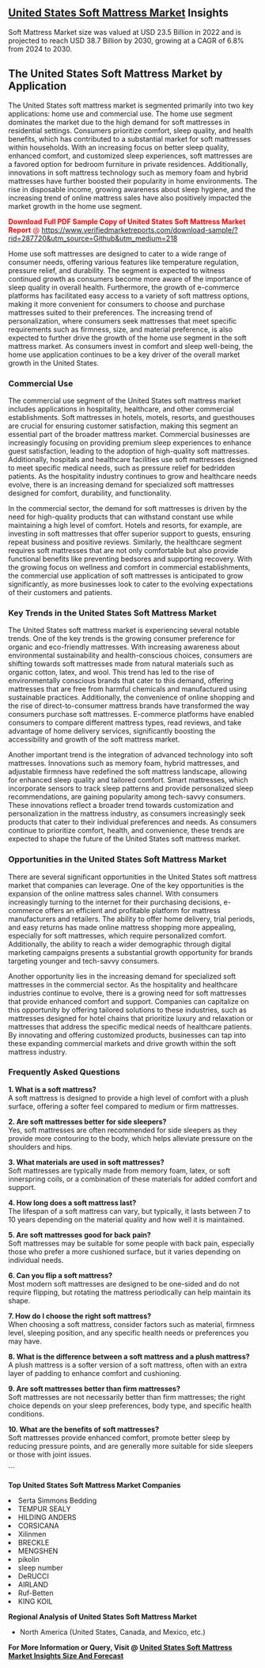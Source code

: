 <h2><a href="https://www.verifiedmarketreports.com/download-sample/?rid=287720&amp;utm_source=Github&amp;utm_medium=218" target="_blank">United States Soft Mattress Market</a> Insights</h2><p>Soft Mattress Market size was valued at USD 23.5 Billion in 2022 and is projected to reach USD 38.7 Billion by 2030, growing at a CAGR of 6.8% from 2024 to 2030.</p><p> <h2>The United States Soft Mattress Market by Application</h2> <p>The United States soft mattress market is segmented primarily into two key applications: home use and commercial use. The home use segment dominates the market due to the high demand for soft mattresses in residential settings. Consumers prioritize comfort, sleep quality, and health benefits, which has contributed to a substantial market for soft mattresses within households. With an increasing focus on better sleep quality, enhanced comfort, and customized sleep experiences, soft mattresses are a favored option for bedroom furniture in private residences. Additionally, innovations in soft mattress technology such as memory foam and hybrid mattresses have further boosted their popularity in home environments. The rise in disposable income, growing awareness about sleep hygiene, and the increasing trend of online mattress sales have also positively impacted the market growth in the home use segment. <p><p><span class=""><span style="color: #ff0000;"><strong>Download Full PDF Sample Copy of United States Soft Mattress Market Report</strong> @ </span><a href="https://www.verifiedmarketreports.com/download-sample/?rid=287720&amp;utm_source=Github&amp;utm_medium=218" target="_blank">https://www.verifiedmarketreports.com/download-sample/?rid=287720&amp;utm_source=Github&amp;utm_medium=218</a></span></p></p> <p>Home use soft mattresses are designed to cater to a wide range of consumer needs, offering various features like temperature regulation, pressure relief, and durability. The segment is expected to witness continued growth as consumers become more aware of the importance of sleep quality in overall health. Furthermore, the growth of e-commerce platforms has facilitated easy access to a variety of soft mattress options, making it more convenient for consumers to choose and purchase mattresses suited to their preferences. The increasing trend of personalization, where consumers seek mattresses that meet specific requirements such as firmness, size, and material preference, is also expected to further drive the growth of the home use segment in the soft mattress market. As consumers invest in comfort and sleep well-being, the home use application continues to be a key driver of the overall market growth in the United States. <h3>Commercial Use</h3> <p>The commercial use segment of the United States soft mattress market includes applications in hospitality, healthcare, and other commercial establishments. Soft mattresses in hotels, motels, resorts, and guesthouses are crucial for ensuring customer satisfaction, making this segment an essential part of the broader mattress market. Commercial businesses are increasingly focusing on providing premium sleep experiences to enhance guest satisfaction, leading to the adoption of high-quality soft mattresses. Additionally, hospitals and healthcare facilities use soft mattresses designed to meet specific medical needs, such as pressure relief for bedridden patients. As the hospitality industry continues to grow and healthcare needs evolve, there is an increasing demand for specialized soft mattresses designed for comfort, durability, and functionality. <p>In the commercial sector, the demand for soft mattresses is driven by the need for high-quality products that can withstand constant use while maintaining a high level of comfort. Hotels and resorts, for example, are investing in soft mattresses that offer superior support to guests, ensuring repeat business and positive reviews. Similarly, the healthcare segment requires soft mattresses that are not only comfortable but also provide functional benefits like preventing bedsores and supporting recovery. With the growing focus on wellness and comfort in commercial establishments, the commercial use application of soft mattresses is anticipated to grow significantly, as more businesses look to cater to the evolving expectations of their customers and patients. <h3>Key Trends in the United States Soft Mattress Market</h3> <p>The United States soft mattress market is experiencing several notable trends. One of the key trends is the growing consumer preference for organic and eco-friendly mattresses. With increasing awareness about environmental sustainability and health-conscious choices, consumers are shifting towards soft mattresses made from natural materials such as organic cotton, latex, and wool. This trend has led to the rise of environmentally conscious brands that cater to this demand, offering mattresses that are free from harmful chemicals and manufactured using sustainable practices. Additionally, the convenience of online shopping and the rise of direct-to-consumer mattress brands have transformed the way consumers purchase soft mattresses. E-commerce platforms have enabled consumers to compare different mattress types, read reviews, and take advantage of home delivery services, significantly boosting the accessibility and growth of the soft mattress market. <p>Another important trend is the integration of advanced technology into soft mattresses. Innovations such as memory foam, hybrid mattresses, and adjustable firmness have redefined the soft mattress landscape, allowing for enhanced sleep quality and tailored comfort. Smart mattresses, which incorporate sensors to track sleep patterns and provide personalized sleep recommendations, are gaining popularity among tech-savvy consumers. These innovations reflect a broader trend towards customization and personalization in the mattress industry, as consumers increasingly seek products that cater to their individual preferences and needs. As consumers continue to prioritize comfort, health, and convenience, these trends are expected to shape the future of the United States soft mattress market. <h3>Opportunities in the United States Soft Mattress Market</h3> <p>There are several significant opportunities in the United States soft mattress market that companies can leverage. One of the key opportunities is the expansion of the online mattress sales channel. With consumers increasingly turning to the internet for their purchasing decisions, e-commerce offers an efficient and profitable platform for mattress manufacturers and retailers. The ability to offer home delivery, trial periods, and easy returns has made online mattress shopping more appealing, especially for soft mattresses, which require personalized comfort. Additionally, the ability to reach a wider demographic through digital marketing campaigns presents a substantial growth opportunity for brands targeting younger and tech-savvy consumers. <p>Another opportunity lies in the increasing demand for specialized soft mattresses in the commercial sector. As the hospitality and healthcare industries continue to evolve, there is a growing need for soft mattresses that provide enhanced comfort and support. Companies can capitalize on this opportunity by offering tailored solutions to these industries, such as mattresses designed for hotel chains that prioritize luxury and relaxation or mattresses that address the specific medical needs of healthcare patients. By innovating and offering customized products, businesses can tap into these expanding commercial markets and drive growth within the soft mattress industry. <h3>Frequently Asked Questions</h3> <p><strong>1. What is a soft mattress?</strong><br> A soft mattress is designed to provide a high level of comfort with a plush surface, offering a softer feel compared to medium or firm mattresses.</p> <p><strong>2. Are soft mattresses better for side sleepers?</strong><br> Yes, soft mattresses are often recommended for side sleepers as they provide more contouring to the body, which helps alleviate pressure on the shoulders and hips.</p> <p><strong>3. What materials are used in soft mattresses?</strong><br> Soft mattresses are typically made from memory foam, latex, or soft innerspring coils, or a combination of these materials for added comfort and support.</p> <p><strong>4. How long does a soft mattress last?</strong><br> The lifespan of a soft mattress can vary, but typically, it lasts between 7 to 10 years depending on the material quality and how well it is maintained.</p> <p><strong>5. Are soft mattresses good for back pain?</strong><br> Soft mattresses may be suitable for some people with back pain, especially those who prefer a more cushioned surface, but it varies depending on individual needs.</p> <p><strong>6. Can you flip a soft mattress?</strong><br> Most modern soft mattresses are designed to be one-sided and do not require flipping, but rotating the mattress periodically can help maintain its shape.</p> <p><strong>7. How do I choose the right soft mattress?</strong><br> When choosing a soft mattress, consider factors such as material, firmness level, sleeping position, and any specific health needs or preferences you may have.</p> <p><strong>8. What is the difference between a soft mattress and a plush mattress?</strong><br> A plush mattress is a softer version of a soft mattress, often with an extra layer of padding to enhance comfort and cushioning.</p> <p><strong>9. Are soft mattresses better than firm mattresses?</strong><br> Soft mattresses are not necessarily better than firm mattresses; the right choice depends on your sleep preferences, body type, and specific health conditions.</p> <p><strong>10. What are the benefits of soft mattresses?</strong><br> Soft mattresses provide enhanced comfort, promote better sleep by reducing pressure points, and are generally more suitable for side sleepers or those with joint issues.</p> ```</p><p><strong>Top United States Soft Mattress Market Companies</strong></p><div data-test-id=""><p><li>Serta Simmons Bedding</li><li> TEMPUR SEALY</li><li> HILDING ANDERS</li><li> CORSICANA</li><li> Xilinmen</li><li> BRECKLE</li><li> MENGSHEN</li><li> pikolin</li><li> sleep number</li><li> DeRUCCI</li><li> AIRLAND</li><li> Ruf-Betten</li><li> KING KOIL</li></p><div><strong>Regional Analysis of&nbsp;United States Soft Mattress Market</strong></div><ul><li dir="ltr"><p dir="ltr">North America&nbsp;(United States, Canada, and Mexico, etc.)</p></li></ul><p><strong>For More Information or Query, Visit @&nbsp;</strong><strong><a href="https://www.verifiedmarketreports.com/product/soft-mattress-market/?utm_source=Github&amp;utm_medium=218" target="_blank">United States Soft Mattress Market Insights Size And Forecast</a></strong></p></div>
